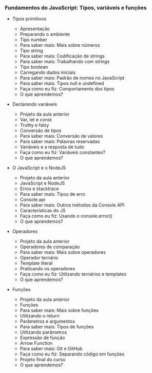 ### Fundamentos do JavaScript: Tipos, variáveis e funções

- Tipos primitivos
  - Apresentação
  - Preparando o ambiente
  - Tipo number
  - Para saber mais: Mais sobre números
  - Tipo string
  - Para saber mais: Codificação de strings
  - Para saber mais: Trabalhando com strings
  - Tipo boolean
  - Carregando dados iniciais
  - Para saber mais: Padrão de nomes no JavaScript
  - Para saber mais: Tipos null e undefined
  - Faça como eu fiz: Comportamento dos tipos
  - O que aprendemos?

- Declarando variáveis
  - Projeto da aula anterior
  - Var, let e const
  - Truthy e falsy
  - Conversão de tipos
  - Para saber mais: Conversão de valores
  - Para saber mais: Palavras reservadas
  - Variáveis e a resposta de tudo
  - Faça como eu fiz: Variáveis constantes?
  - O que aprendemos?

- O JavaScript e o NodeJS
  - Projeto da aula anterior
  - JavaScript e NodeJS
  - Erros e stacktrace
  - Para saber mais: Tipos de erro
  - Console.api
  - Para saber mais: Outros métodos da Console API
  - Características do JS
  - Faça como eu fiz: Usando o console.error()
  - O que aprendemos?

- Operadores
  - Projeto da aula anterior
  - Operadores de comparação
  - Para saber mais: Mais sobre operadores
  - Operador ternário
  - Template literal
  - Praticando os operadores
  - Faça como eu fiz: Utilizando ternários e templates
  - O que aprendemos?

- Funções
  - Projeto da aula anterior
  - Funções
  - Para saber mais: Mais sobre funções
  - Utilizando o return
  - Parâmetros e argumentos
  - Para saber mais: Tipos de funções
  - Utilizando parâmetros
  - Expressão de função
  - Arrow Function
  - Para saber mais: Git e GitHub
  - Faça como eu fiz: Separando código em funções
  - Projeto final do curso
  - O que aprendemos?
